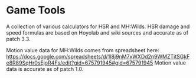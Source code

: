 # Game Tools

A collection of various calculators for HSR and MH:Wilds. HSR damage and speed formulas are based on Hoyolab and wiki sources and accurate as of patch 3.3.

Motion value data for MH:Wilds comes from spreadsheet here: https://docs.google.com/spreadsheets/d/1I8j9nM7xWXDd2n9WMZTitSGkFe8R89SqHr0sEjoR4Fs/edit?gid=675791945#gid=675791945 Motion value data is accurate as of patch 1.0.

